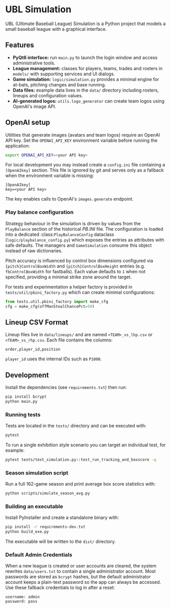 # UBL Simulation

UBL (Ultimate Baseball League) Simulation is a Python project that models a small baseball league with a graphical interface.

## Features
- **PyQt6 interface:** run `main.py` to launch the login window and access administrative tools.
- **League management:** classes for players, teams, trades and rosters in `models/` with supporting services and UI dialogs.
- **Game simulation:** `logic/simulation.py` provides a minimal engine for at-bats, pitching changes and base running.
- **Data files:** example data lives in the `data/` directory including rosters, lineups and configuration values.
- **AI-generated logos:** `utils.logo_generator` can create team logos using OpenAI's image API.

## OpenAI setup

Utilities that generate images (avatars and team logos) require an OpenAI API
key. Set the `OPENAI_API_KEY` environment variable before running the
application:

```bash
export OPENAI_API_KEY=<your API key>
```

For local development you may instead create a `config.ini` file containing a
`[OpenAIkey]` section. This file is ignored by git and serves only as a
fallback when the environment variable is missing:

```
[OpenAIkey]
key=<your API key>
```

The key enables calls to OpenAI's `images.generate` endpoint.

### Play balance configuration

Strategy behaviour in the simulation is driven by values from the
`PlayBalance` section of the historical *PB.INI* file.  The configuration is
loaded into a dedicated :class:`PlayBalanceConfig` dataclass
(`logic/playbalance_config.py`) which exposes the entries as attributes with
safe defaults.  The managers and `GameSimulation` consume this object instead
of raw dictionaries.

Pitch accuracy is influenced by control box dimensions configured via
``{pitch}ControlBoxWidth`` and ``{pitch}ControlBoxHeight`` entries (e.g.
``fbControlBoxWidth`` for fastballs).  Each value defaults to ``1`` when not
specified, providing a minimal strike zone around the target.

For tests and experimentation a helper factory is provided in
`tests/util/pbini_factory.py` which can create minimal configurations:

```python
from tests.util.pbini_factory import make_cfg
cfg = make_cfg(offManStealChancePct=50)
```

## Lineup CSV Format
Lineup files live in `data/lineups/` and are named `<TEAM>_vs_lhp.csv` or `<TEAM>_vs_rhp.csv`.
Each file contains the columns:

```csv
order,player_id,position
```

`player_id` uses the internal IDs such as `P1000`.

## Development
Install the dependencies (see `requirements.txt`) then run:

```bash
pip install bcrypt
python main.py
```


### Running tests
Tests are located in the `tests/` directory and can be executed with:

```bash
pytest
```

To run a single exhibition style scenario you can target an individual test,
for example:

```bash
pytest tests/test_simulation.py::test_run_tracking_and_boxscore -q
```

### Season simulation script

Run a full 162-game season and print average box score statistics with:

```bash
python scripts/simulate_season_avg.py
```

### Building an executable
Install PyInstaller and create a standalone binary with:

```bash
pip install -r requirements-dev.txt
python build_exe.py
```

The executable will be written to the `dist/` directory.

### Default Admin Credentials
When a new league is created or user accounts are cleared, the system rewrites
`data/users.txt` to contain a single administrator account. Most passwords are
stored as `bcrypt` hashes, but the default administrator account keeps a
plain-text password so the app can always be accessed. Use these fallback
credentials to log in after a reset:

```
username: admin
password: pass
```

